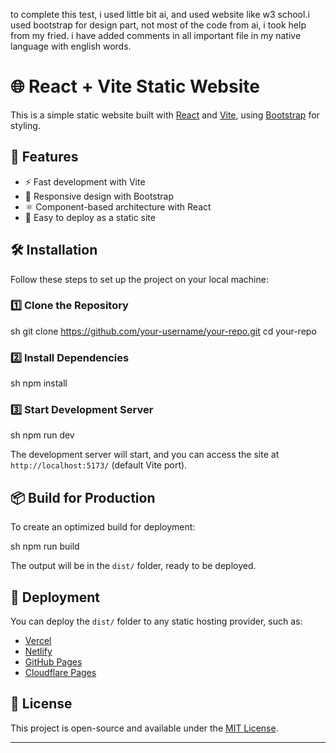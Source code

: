 to complete this test, i used little bit ai, and used website like w3 school.i used bootstrap for design part, not most of the code from ai, i took help from my fried. i have added comments in all important file in my native language with english words.

# 🌐 React + Vite Static Website

This is a simple static website built with [React](https://react.dev/) and [Vite](https://vitejs.dev/), using [Bootstrap](https://getbootstrap.com/) for styling.

## 🚀 Features

- ⚡ Fast development with Vite
- 🎨 Responsive design with Bootstrap
- ⚛ Component-based architecture with React
- 📂 Easy to deploy as a static site

## 🛠 Installation

Follow these steps to set up the project on your local machine:

### 1️⃣ Clone the Repository

sh
git clone https://github.com/your-username/your-repo.git
cd your-repo


### 2️⃣ Install Dependencies

sh
npm install


### 3️⃣ Start Development Server

sh
npm run dev


The development server will start, and you can access the site at `http://localhost:5173/` (default Vite port).

## 📦 Build for Production

To create an optimized build for deployment:

sh
npm run build


The output will be in the `dist/` folder, ready to be deployed.

## 🚀 Deployment

You can deploy the `dist/` folder to any static hosting provider, such as:

- [Vercel](https://vercel.com/)
- [Netlify](https://www.netlify.com/)
- [GitHub Pages](https://pages.github.com/)
- [Cloudflare Pages](https://pages.cloudflare.com/)

## 📜 License

This project is open-source and available under the [MIT License](LICENSE).

---


